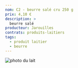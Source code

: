 ```yaml
---
nom: C2 - beurre salé cru 250 g
prix: 4,10 €
description: >
  beurre salé
producteur: Jarouilles
contrats: produits-laitiers
tags: 
  - produit laitier
  - beurre
---
```


![photo du lait](beurre.jpg)